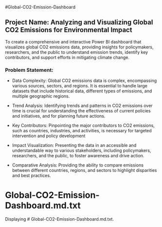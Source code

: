 
#Global-CO2-Emission-Dashboard

## Project Name: Analyzing and Visualizing Global CO2 Emissions for Environmental Impact
To create a comprehensive and interactive Power BI dashboard that visualizes global CO2 
emissions data, providing insights for policymakers, researchers, and the public to understand 
emission trends, identify key contributors, and support efforts in mitigating climate change.


### Problem Statement:

- Data Complexity: Global CO2 emissions data is complex, encompassing various sources, sectors, and regions. It is essential to handle large datasets that include historical data, different types of emissions, and multiple geographic regions.

- Trend Analysis: Identifying trends and patterns in CO2 emissions over time is crucial for understanding the effectiveness of current policies and initiatives, and for planning future actions.
- Key Contributors: Pinpointing the major contributors to CO2 emissions, such as countries, industries, and activities, is necessary for targeted intervention and policy development
- Impact Visualization: Presenting the data in an accessible and understandable way to various stakeholders, including policymakers, researchers, and the public, to foster awareness and drive action.
- Comparative Analysis: Providing the ability to compare emissions between different countries, regions, and sectors to highlight disparities and best practices.

# Global-CO2-Emission-Dashboard.md.txt
Displaying # Global-CO2-Emission-Dashboard.md.txt.
